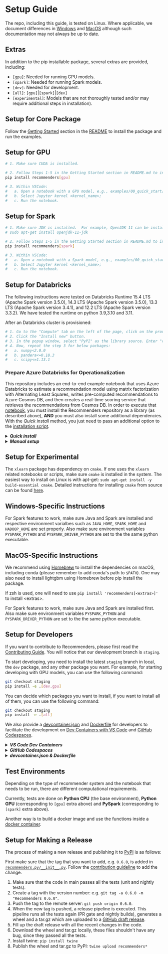 <!--
Copyright (c) Recommenders contributors.
Licensed under the MIT License.
-->

# Setup Guide

The repo, including this guide, is tested on Linux. Where applicable, we document differences in [Windows](#windows-specific-instructions) and [MacOS](#macos-specific-instructions) although 
such documentation may not always be up to date.   

## Extras

In addition to the pip installable package, several extras are provided, including:
+ `[gpu]`: Needed for running GPU models.  
+ `[spark]`: Needed for running Spark models.
+ `[dev]`: Needed for development.
+ `[all]`: `[gpu]`|`[spark]`|`[dev]`
+ `[experimental]`: Models that are not thoroughly tested and/or may require additional steps in installation).

## Setup for Core Package

Follow the [Getting Started](./README.md#Getting-Started) section in the [README](./README.md) to install the package and run the examples.

## Setup for GPU

```bash
# 1. Make sure CUDA is installed.

# 2. Follow Steps 1-5 in the Getting Started section in README.md to install the package and Jupyter kernel, adding the gpu extra to the pip install command:
pip install recommenders[gpu]

# 3. Within VSCode:
#   a. Open a notebook with a GPU model, e.g., examples/00_quick_start/wide_deep_movielens.ipynb;
#   b. Select Jupyter kernel <kernel_name>;
#   c. Run the notebook.
```

## Setup for Spark 

```bash
# 1. Make sure JDK is installed.  For example, OpenJDK 11 can be installed using the command
# sudo apt-get install openjdk-11-jdk

# 2. Follow Steps 1-5 in the Getting Started section in README.md to install the package and Jupyter kernel, adding the spark extra to the pip install command:
pip install recommenders[spark]

# 3. Within VSCode:
#   a. Open a notebook with a Spark model, e.g., examples/00_quick_start/als_movielens.ipynb;  
#   b. Select Jupyter kernel <kernel_name>;
#   c. Run the notebook.
```

## Setup for Databricks

The following instructions were tested on Databricks Runtime 15.4 LTS (Apache Spark version 3.5.0), 14.3 LTS (Apache Spark version 3.5.0), 13.3 LTS (Apache Spark version 3.4.1), and 12.2 LTS (Apache Spark version 3.3.2). We have tested the runtime on python 3.9,3.10 and 3.11. 

After an Databricks cluster is provisioned:
```bash
# 1. Go to the "Compute" tab on the left of the page, click on the provisioned cluster and then click on "Libraries". 
# 2. Click the "Install new" button.  
# 3. In the popup window, select "PyPI" as the library source. Enter "recommenders[examples]" as the package name. Click "Install" to install the package.
# 4. Now, repeat the step 3 for below packages:
#   a. numpy<2.0.0
#   b. pandera<=0.18.3
#   c. scipy<=1.13.1
```

### Prepare Azure Databricks for Operationalization
<!-- TO DO: This is to be verified/updated 23/04/16 -->
This repository includes an end-to-end example notebook that uses Azure Databricks to estimate a recommendation model using matrix factorization with Alternating Least Squares, writes pre-computed recommendations to Azure Cosmos DB, and then creates a real-time scoring service that retrieves the recommendations from Cosmos DB. In order to execute that [notebook](examples/05_operationalize/als_movie_o16n.ipynb), you must install the Recommenders repository as a library (as described above), **AND** you must also install some additional dependencies. With the *Quick install* method, you just need to pass an additional option to the [installation script](tools/databricks_install.py).

<details>
<summary><strong><em>Quick install</em></strong></summary>

This option utilizes the installation script to do the setup. Just run the installation script
with an additional option. If you have already run the script once to upload and install the `Recommenders.egg` library, you can also add an `--overwrite` option:

```{shell}
python tools/databricks_install.py --overwrite --prepare-o16n <CLUSTER_ID>
```

This script does all of the steps described in the *Manual setup* section below.

</details>

<details>
<summary><strong><em>Manual setup</em></strong></summary>

You must install three packages as libraries from PyPI:

* `azure-cli==2.0.56`
* `azureml-sdk[databricks]==1.0.8`
* `pydocumentdb==2.3.3`

You can follow instructions [here](https://docs.azuredatabricks.net/user-guide/libraries.html#install-a-library-on-a-cluster) for details on how to install packages from PyPI.

Additionally, you must install the [spark-cosmosdb connector](https://docs.databricks.com/spark/latest/data-sources/azure/cosmosdb-connector.html) on the cluster. The easiest way to manually do that is to:


1. Download the [appropriate jar](https://search.maven.org/remotecontent?filepath=com/azure/cosmos/spark/azure-cosmos-spark_3-1_2-12/4.3.1/azure-cosmos-spark_3-1_2-12-4.3.1.jar) from MAVEN. **NOTE** This is the appropriate jar for spark versions `3.1.X`, and is the appropriate version for the recommended Azure Databricks run-time detailed above. See the [Databricks installation script](https://github.com/microsoft/recommenders/blob/main/tools/databricks_install.py#L45) for other Databricks runtimes.
2. Upload and install the jar by:
   1. Log into your `Azure Databricks` workspace
   2. Select the `Clusters` button on the left.
   3. Select the cluster on which you want to import the library.
   4. Select the `Upload` and `Jar` options, and click in the box that has the text `Drop JAR here` in it.
   5. Navigate to the downloaded `.jar` file, select it, and click `Open`.
   6. Click on `Install`.
   7. Restart the cluster.

</details>


## Setup for Experimental 
<!-- FIXME FIXME 23/04/01 move to experimental. Have not tested -->
The `xlearn` package has dependency on `cmake`. If one uses the `xlearn` related notebooks or scripts, make sure `cmake` is installed in the system. The easiest way to install on Linux is with apt-get: `sudo apt-get install -y build-essential cmake`. Detailed instructions for installing `cmake` from source can be found [here](https://cmake.org/install/). 

## Windows-Specific Instructions

For Spark features to work, make sure Java and Spark are installed and respective environment varialbes such as `JAVA_HOME`, `SPARK_HOME` and `HADOOP_HOME` are set properly. Also make sure environment variables `PYSPARK_PYTHON` and `PYSPARK_DRIVER_PYTHON` are set to the the same python executable.

## MacOS-Specific Instructions

We recommend using [Homebrew](https://brew.sh/) to install the dependencies on macOS, including conda (please remember to add conda's path to `$PATH`). One may also need to install lightgbm using Homebrew before pip install the package.

If zsh is used, one will need to use `pip install 'recommenders[<extras>]'` to install \<extras\>.

For Spark features to work, make sure Java and Spark are installed first. Also make sure environment variables `PYSPARK_PYTHON` and `PYSPARK_DRIVER_PYTHON` are set to the the same python executable.
<!-- TO DO: Pytorch m1 mac GPU suppoort -->

## Setup for Developers

If you want to contribute to Recommenders, please first read the [Contributing Guide](./CONTRIBUTING.md). You will notice that our development branch is `staging`.

To start developing, you need to install the latest `staging` branch in local, the `dev` package, and any other package you want. For example, for starting developing with GPU models, you can use the following command:

```bash
git checkout staging
pip install -e .[dev,gpu]
```

You can decide which packages you want to install, if you want to install all of them, you can use the following command:

```bash
git checkout staging
pip install -e .[all]
```

We also provide a [devcontainer.json](./.devcontainer/devcontainer.json)
and [Dockerfile](./tools/docker/Dockerfile) for developers to
facilitate the development on
[Dev Containers with VS Code](https://code.visualstudio.com/docs/devcontainers/containers)
and [GitHub Codespaces](https://github.com/features/codespaces).

<details>
<summary><strong><em>VS Code Dev Containers</em></strong></summary>

The typical scenario using Docker containers for development is as
follows.  Say, we want to develop applications for a specific
environment, so
1. we create a contaienr with the dependencies required, 
1. and mount the folder containing the code to the container,
1. then code parsing, debugging and testing are all performed against
   the container.
This workflow seperates the development environment from your local
environment, so that your local environment won't be affected.  The
container used here for this end is called Dev Container in the
VS Code Dev Containers extension.  And the extension eases this
development workflow with Docker containers automatically without
pains.

To use VS Code Dev Containers, your local machine must have the
following applicatioins installed:
* [Docker](https://docs.docker.com/get-started/get-docker/)
* [VS Code Remote Development Extension Pack](https://marketplace.visualstudio.com/items?itemName=ms-vscode-remote.vscode-remote-extensionpack)

Then
* When you open your local Recommenders folder in VS Code, it will
  detect [devcontainer.json](./.devcontainer/devcontainer.json), and
  prompt you to **Reopen in Container**.  If you'd like to reopen,
  it will create a container with the required environment described
  in `devcontainer.json`, install a VS Code server in the container,
  and mount the folder into the container.
  + If you don't see the prompt, you can use the command
    **Dev Containers: Reopen in Container**
* If you don't have a local clone of Recommenders, you can also use
  the command **Dev Containers: Clone Repository in Container Volume**,
  and type in a branch/PR URL of Recommenders you'd like to develop
  on, such as https://github.com/recommenders-team/recommenders,
  https://github.com/recommenders-team/recommenders/tree/staging, or
  https://github.com/recommenders-team/recommenders/pull/2098.  VS
  Code will create a container with the environment described in
  `devcontainer.json`, and clone the specified branch of Recommenders
  into the container.

Once everything is set up, VS Code will act as a client to the server
in the container, and all subsequent operations on VS Code will be
performed against the container.

</details>

<details>
<summary><strong><em>GitHub Codespaces</em></strong></summary>

GitHub Codespaces also uses `devcontainer.json` and Dockerfile in the
repo to create the environment on a VM for you to develop on the Web
VS Code.  To use the GitHub Codespaces on Recommenders, you can go to
[Recommenders](https://github.com/recommenders-team/recommenders)
$\to$ switch to the branch of interest $\to$ Code $\to$ Codespaces
$\to$ Create codespaces on the branch.

</details>

<details>
<summary><strong><em>devcontainer.json & Dockerfile</em></strong></summary>

[devcontainer.json](./.devcontainer/devcontainer.json) describes:
* the Dockerfile to use with configurable build arguments, such as
  `COMPUTE` and `PYTHON_VERSION`.
* settings on VS Code server, such as Python interpreter path in the
  container, Python formatter.
* extensions on VS Code server, such as black-formatter, pylint.
* how to create the Conda environment for Recommenders in 
  `postCreateCommand`

[Dockerfile](./tools/docker/Dockerfile) serves 3 places:
* Dev containers on VS Code and GitHub Codespaces
* [Testing workflows on AzureML](./tests/README.md)
* [Jupyter notebook examples on Docker](./tools/docker/README.md)

</details>


## Test Environments

Depending on the type of recommender system and the notebook that needs to be run, there are different computational requirements.

Currently, tests are done on **Python CPU** (the base environment), **Python GPU** (corresponding to `[gpu]` extra above) and **PySpark** (corresponding to `[spark]` extra above).

Another way is to build a docker image and use the functions inside a [docker container](#setup-guide-for-docker).

## Setup for Making a Release

The process of making a new release and publishing it to [PyPI](https://pypi.org/project/recommenders/) is as follows:

First make sure that the tag that you want to add, e.g. `0.6.0`, is added in [`recommenders.py/__init__.py`](recommenders.py/__init__.py). Follow the [contribution guideline](CONTRIBUTING.md) to add the change.

1. Make sure that the code in main passes all the tests (unit and nightly tests).
1. Create a tag with the version number: e.g. `git tag -a 0.6.0 -m "Recommenders 0.6.0"`.
1. Push the tag to the remote server: `git push origin 0.6.0`.
1. When the new tag is pushed, a release pipeline is executed. This pipeline runs all the tests again (PR gate and nightly builds), generates a wheel and a tar.gz which are uploaded to a [GitHub draft release](https://github.com/microsoft/recommenders/releases).
1. Fill up the draft release with all the recent changes in the code.
1. Download the wheel and tar.gz locally, these files shouldn't have any bug, since they passed all the tests.
1. Install twine: `pip install twine`
1. Publish the wheel and tar.gz to PyPI: `twine upload recommenders*`

